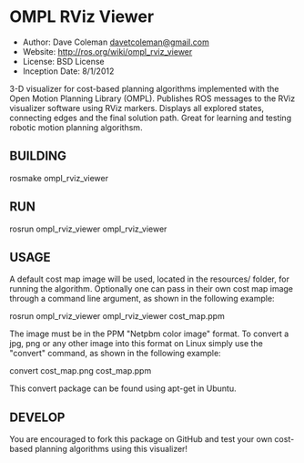 OMPL RViz Viewer
==========
* Author: Dave Coleman <davetcoleman@gmail.com>
* Website: http://ros.org/wiki/ompl_rviz_viewer
* License: BSD License
* Inception Date: 8/1/2012

3-D visualizer for cost-based planning algorithms implemented with the Open Motion Planning Library (OMPL). Publishes ROS messages to the RViz visualizer software using RViz markers. Displays all explored states, connecting edges and the final solution path. Great for learning and testing robotic motion planning algorithsm.


BUILDING
---------

   rosmake ompl_rviz_viewer

RUN
---------

   rosrun ompl_rviz_viewer ompl_rviz_viewer


USAGE
---------

A default cost map image will be used, located in the resources/ folder, for running the algorithm. Optionally one can pass in their own cost map image through a command line argument, as shown in the following example:

   rosrun ompl_rviz_viewer ompl_rviz_viewer cost_map.ppm

The image must be in the PPM "Netpbm color image" format. To convert a jpg, png or any other image into this format on Linux simply use the "convert" command, as shown in the following example:

   convert cost_map.png cost_map.ppm

This convert package can be found using apt-get in Ubuntu.


DEVELOP
---------

You are encouraged to fork this package on GitHub and test your own cost-based planning algorithms using this visualizer!